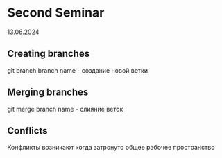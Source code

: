 # Second Seminar
13.06.2024
## Creating branches
git branch branch name - создание новой ветки
## Merging branches
git merge branch name - слияние веток
## Conflicts
Конфликты возникают когда затронуто общее рабочее пространство